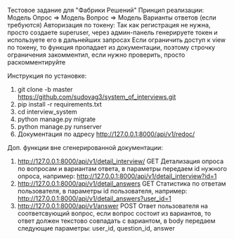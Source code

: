 Тестовое задание для "Фабрики Решений"
Принцип реализации:
Модель Опрос => Модель Вопрос => Модель Варианты ответов (если требуются)
Авторизация по токену:
Так как регистрация не нужна, просто создаете superuser, через админ-панель генерируете токен и используете его в дальнейших запросах
Если ограничить доступ к view по токену, то функция пропадает из документации, поэтому строчку ограничения закомментил, если нужно проверить, просто раскомментируйте



Инструкция по установке:
1) git clone -b master https://github.com/sudovag3/system_of_interviews.git
2) pip install -r requirements.txt
3) cd interview_system
4) python manage.py migrate
5) python manage.py runserver
6) Документация по адресу http://127.0.0.1:8000/api/v1/redoc/  



Доп. функции вне сгенерированной документации:
1) http://127.0.0.1:8000/api/v1/detail_interview/ GET  Детализация опроса по вопросам и вариантам ответа, в параметры передаем id нужного опроса, например:
   http://127.0.0.1:8000/api/v1/detail_interview?id=1
2) http://127.0.0.1:8000/api/v1/detail_answers GET Статистика по ответам пользователя, в параметры id пользователя, например:
   http://127.0.0.1:8000/api/v1/detail_answers?user_id=1
3) http://127.0.0.1:8000/api/v1/answer POST Ответ пользователя на соответсвующий вопрос, если вопрос состоит из вариантов, то ответ должен текстово совпадать с вариантом, 
 в body передаем следующие параметры: user_id, question_id, answer 
